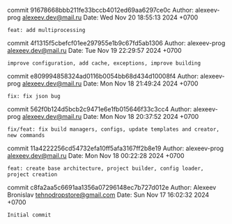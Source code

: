 commit 91678668bbb211fe33bccb4012ed69aa6297ce0c
Author: alexeev-prog <alexeev.dev@mail.ru>
Date:   Wed Nov 20 18:55:13 2024 +0700

    feat: add multiprocessing

commit 4f1315f5cbefcf01ee297955e1b9c67fd5ab1306
Author: alexeev-prog <alexeev.dev@mail.ru>
Date:   Tue Nov 19 22:29:57 2024 +0700

    improve configuration, add cache, exceptions, improve building

commit e809994858324ad0116b0054bb68d434d10008f4
Author: alexeev-prog <alexeev.dev@mail.ru>
Date:   Mon Nov 18 21:49:24 2024 +0700

    fix: fix json bug

commit 562f0b124d5bcb2c9471e6e1fb015646f33c3cc4
Author: alexeev-prog <alexeev.dev@mail.ru>
Date:   Mon Nov 18 20:37:52 2024 +0700

    fix/feat: fix build managers, configs, update templates and creator, new commands

commit 11a4222256cd54732efa10ff5afa3167ff2b8e19
Author: alexeev-prog <alexeev.dev@mail.ru>
Date:   Mon Nov 18 00:22:28 2024 +0700

    feat: create base architecture, project builder, config loader, project creation

commit c8fa2aa5c6691aa1356a07296148ec7b727d012e
Author: Alexeev Bronislav <tehnodropstore@gmail.com>
Date:   Sun Nov 17 16:02:32 2024 +0700

    Initial commit

